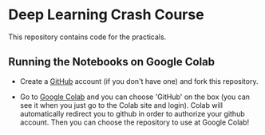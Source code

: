 # Deep Learning Crash Course

This repository contains code for the practicals.

## Running the Notebooks on Google Colab

- Create a [GitHub](https://github.com/join) account (if you don't have one) and fork this repository.

- Go to [Google Colab](https://colab.research.google.com/) and you can choose 'GitHub' on the box (you can see it when you just go to the Colab site and login). Colab will automatically redirect you to github in order to authorize your github account. Then you can choose the repository to use at Google Colab!
